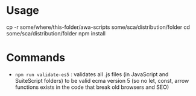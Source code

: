 # Usage

cp -r some/where/this-folder/awa-scripts some/sca/distribution/folder
cd some/sca/distribution/folder
npm install


# Commands

 * `npm run validate-es5` : validates all .js files (in JavaScript and SuiteScript folders) to be valid ecma version 5 (so no let, const, arrow functions exists in the code that break old browsers and SEO) 